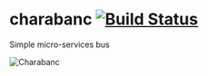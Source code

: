 # charabanc [![Build Status](https://travis-ci.org/roylines/charabanc.svg?branch=master)](https://travis-ci.org/roylines/charabanc)

Simple micro-services bus

![Charabanc](http://upload.wikimedia.org/wikipedia/commons/1/1e/Charabanc.jpg)
